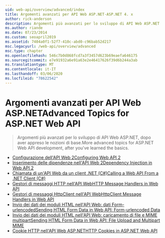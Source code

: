 ```yaml
---
uid: web-api/overview/advanced/index
title: Argomenti avanzati per API Web ASP.NET-ASP.NET 4. x
author: rick-anderson
description: Argomenti più avanzati per lo sviluppo di API Web ASP.NET in ASP.NET 4. x, dopo aver appreso le nozioni di base.
ms.author: riande
ms.date: 07/23/2014
ms.custom: seoapril2019
ms.assetid: 7404a0f1-52f7-410c-abd0-c96bab52d217
msc.legacyurl: /web-api/overview/advanced
msc.type: chapter
ms.openlocfilehash: 546c7b0d868fcd7a3f3457d623b69eaefa646175
ms.sourcegitcommit: e7e91932a6e91a63e2e46417626f39d6b244a3ab
ms.translationtype: MT
ms.contentlocale: it-IT
ms.lasthandoff: 03/06/2020
ms.locfileid: "78622542"
---
```

# <a name="advanced-topics-for-aspnet-web-api"></a><span data-ttu-id="f46c8-103">Argomenti avanzati per API Web ASP.NET</span><span class="sxs-lookup"><span data-stu-id="f46c8-103">Advanced Topics for ASP.NET Web API</span></span>

> <span data-ttu-id="f46c8-104">Argomenti più avanzati per lo sviluppo di API Web ASP.NET, dopo aver appreso le nozioni di base.</span><span class="sxs-lookup"><span data-stu-id="f46c8-104">More advanced topics for ASP.NET Web API development, after you've learned the basics.</span></span>

- [<span data-ttu-id="f46c8-105">Configurazione dell'API Web 2</span><span class="sxs-lookup"><span data-stu-id="f46c8-105">Configuring Web API 2</span></span>](configuring-aspnet-web-api.md)
- [<span data-ttu-id="f46c8-106">Inserimento delle dipendenze nell'API Web 2</span><span class="sxs-lookup"><span data-stu-id="f46c8-106">Dependency Injection in Web API 2</span></span>](dependency-injection.md)
- [<span data-ttu-id="f46c8-107">Chiamata di un'API Web da un client .NET (C#)</span><span class="sxs-lookup"><span data-stu-id="f46c8-107">Calling a Web API From a .NET Client (C#)</span></span>](calling-a-web-api-from-a-net-client.md)
- [<span data-ttu-id="f46c8-108">Gestori di messaggi HTTP nell'API Web</span><span class="sxs-lookup"><span data-stu-id="f46c8-108">HTTP Message Handlers in Web API</span></span>](http-message-handlers.md)
- [<span data-ttu-id="f46c8-109">Gestori di messaggi HttpClient nell'API Web</span><span class="sxs-lookup"><span data-stu-id="f46c8-109">HttpClient Message Handlers in Web API</span></span>](httpclient-message-handlers.md)
- [<span data-ttu-id="f46c8-110">Invio dei dati dei moduli HTML nell'API Web: dati Form-urlencoded</span><span class="sxs-lookup"><span data-stu-id="f46c8-110">Sending HTML Form Data in Web API: Form-urlencoded Data</span></span>](sending-html-form-data-part-1.md)
- [<span data-ttu-id="f46c8-111">Invio dei dati dei moduli HTML nell'API Web: caricamento di file e MIME multipart</span><span class="sxs-lookup"><span data-stu-id="f46c8-111">Sending HTML Form Data in Web API: File Upload and Multipart MIME</span></span>](sending-html-form-data-part-2.md)
- [<span data-ttu-id="f46c8-112">Cookie HTTP nell'API Web ASP.NET</span><span class="sxs-lookup"><span data-stu-id="f46c8-112">HTTP Cookies in ASP.NET Web API</span></span>](http-cookies.md)
